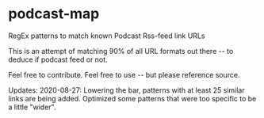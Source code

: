 # podcast-map
RegEx patterns to match known Podcast Rss-feed link URLs

This is an attempt of matching 90% of all URL formats out there -- to deduce if podcast feed or not.

Feel free to contribute. Feel free to use -- but please reference source.

Updates:
  2020-08-27: Lowering the bar, patterns with at least 25 similar links are being added. Optimized some patterns that were too specific to be a little "wider".
